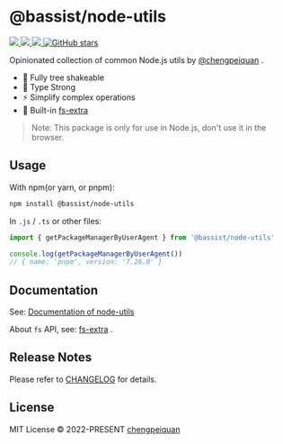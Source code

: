 # @bassist/node-utils

<p>
  <a href='https://www.npmjs.com/package/@bassist/node-utils'>
    <img src="https://img.shields.io/npm/v/@bassist/node-utils?color=f43f5e&label=npm" />
  </a>
  <a href="https://www.npmjs.com/package/@bassist/node-utils" target="__blank">
    <img src="https://img.shields.io/npm/dt/@bassist/node-utils?color=f43f5e&label=downloads" />
  </a>
  <a href="https://jsdocs.io/package/@bassist/node-utils" target="__blank">
    <img src="https://img.shields.io/static/v1?label=&message=docs%20%26%20demos&color=f43f5e" />
  </a>
  <a href="https://github.com/chengpeiquan/bassist" target="__blank">
    <img alt="GitHub stars" src="https://img.shields.io/github/stars/chengpeiquan/bassist?style=social" />
  </a>
</p>

Opinionated collection of common Node.js utils by [@chengpeiquan](https://github.com/chengpeiquan) .

- 🌳 Fully tree shakeable
- 💪 Type Strong
- ⚡ Simplify complex operations
- 🚀 Built-in [fs-extra](https://github.com/jprichardson/node-fs-extra)

> Note: This package is only for use in Node.js, don't use it in the browser.

## Usage

With npm(or yarn, or pnpm):

```bash
npm install @bassist/node-utils
```

In `.js` / `.ts` or other files:

```ts
import { getPackageManagerByUserAgent } from '@bassist/node-utils'

console.log(getPackageManagerByUserAgent())
// { name: 'pnpm', version: '7.26.0' }
```

## Documentation

See: [Documentation of node-utils](https://jsdocs.io/package/@bassist/node-utils)

About `fs` API, see: [fs-extra](https://github.com/jprichardson/node-fs-extra) .

## Release Notes

Please refer to [CHANGELOG](https://github.com/chengpeiquan/bassist/blob/main/packages/node-utils/CHANGELOG.md) for details.

## License

MIT License © 2022-PRESENT [chengpeiquan](https://github.com/chengpeiquan)
